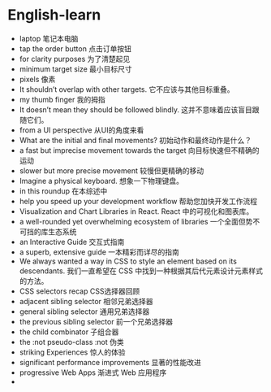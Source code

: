 # English-learn
- laptop 笔记本电脑
-  tap the order button 点击订单按钮
-  for clarity purposes 为了清楚起见
-  minimum target size 最小目标尺寸
-  pixels 像素
-  It shouldn’t overlap with other targets. 它不应该与其他目标重叠。
-  my thumb finger 我的拇指
-  It doesn’t mean they should be followed blindly. 这并不意味着应该盲目跟随它们。
-  from a UI perspective 从UI的角度来看
-  What are the initial and final movements? 初始动作和最终动作是什么？
-  a fast but imprecise movement towards the target 向目标快速但不精确的运动
-  slower but more precise movement 较慢但更精确的移动
-  Imagine a physical keyboard. 想象一下物理键盘。
-  in this roundup 在本综述中
-  help you speed up your development workflow 帮助您加快开发工作流程
-  Visualization and Chart Libraries in React. React 中的可视化和图表库。
-  a well-rounded yet overwhelming ecosystem of libraries 一个全面但势不可挡的库生态系统
-  an Interactive Guide 交互式指南
-  a superb, extensive guide 一本精彩而详尽的指南
-  We always wanted a way in CSS to style an element based on its descendants. 我们一直希望在 CSS 中找到一种根据其后代元素设计元素样式的方法。
-  CSS selectors recap CSS选择器回顾
-  adjacent sibling selector 相邻兄弟选择器
-  general sibling selector 通用兄弟选择器
-  the previous sibling selector 前一个兄弟选择器
-  the child combinator 子组合器
-  the :not pseudo-class :not 伪类
-  striking Experiences 惊人的体验
-  significant performance improvements 显著的性能改进
-  progressive Web Apps 渐进式 Web 应用程序
-  

